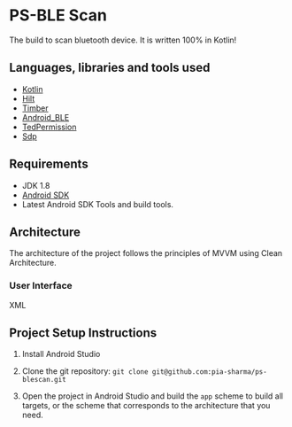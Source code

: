 # PS-BLE Scan
The build to scan bluetooth device. It is written 100% in Kotlin!

## Languages, libraries and tools used

* [Kotlin](https://kotlinlang.org/)
* [Hilt](https://developer.android.com/training/dependency-injection/hilt-android)
* [Timber](https://github.com/JakeWharton/timber)
* [Android_BLE](https://source.android.com/docs/core/connect/bluetooth/ble)
* [TedPermission](https://github.com/ParkSangGwon/TedPermission)
* [Sdp](https://github.com/intuit/sdp)

## Requirements

* JDK 1.8
* [Android SDK](https://developer.android.com/studio/index.html)
* Latest Android SDK Tools and build tools.

## Architecture
The architecture of the project follows the principles of MVVM using Clean Architecture.

### User Interface
XML

## Project Setup Instructions

1. Install Android Studio

2. Clone the git repository: `git clone git@github.com:pia-sharma/ps-blescan.git`

3. Open the project in Android Studio and build the `app` scheme to build all targets, or the scheme that corresponds to the architecture that you need.